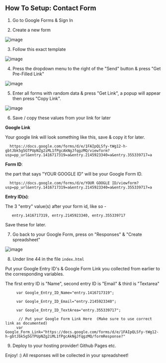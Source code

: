  ## How To Setup: Contact Form


1. Go to Google Forms & Sign In

2. Create a new form 

![image](https://user-images.githubusercontent.com/86180097/174424881-808ae090-ad35-47ee-b2d3-03a310842288.png)

3. Follow this exact template

![image](https://user-images.githubusercontent.com/86180097/174426878-5d6feebc-0c93-43b7-a967-068d31996c29.png)

4. Press the dropdown menu to the right of the "Send" button & press "Get Pre-Filled Link"

![image](https://user-images.githubusercontent.com/86180097/174424976-4ad07d02-d8de-4efc-b315-368d0f554b2d.png)

5. Enter all forms with random data & press "Get Link", a popup will appear then press "Copy Link".

![image](https://user-images.githubusercontent.com/86180097/174425028-f3d0aafa-de2c-4951-9fa7-147e92fa5d1c.png)

6. Save / copy these values from your link for later

<b> Google Link</b>

Your google link will look something like this, save & copy it for later. 

      https://docs.google.com/forms/d/e/1FAIpQLSfy-tWg12-h-gbtJbk5g5GTPUpNZg2iML1fPgcAkNgJfqgzMQ/viewform?usp=pp_url&entry.1416717319=a&entry.2145923340=a&entry.355339717=a
       


<b>Form ID</b>:


      
the part that says "YOUR GOOGLE ID" will be your Google Form ID.  

      https://docs.google.com/forms/d/e/YOUR GOOGLE ID/viewform?usp=pp_url&entry.1416717319=a&entry.2145923340=a&entry.355339717=a
       
     
<b>Entry ID(s)</b>:

The 3 "entry" value(s) after your form id, like so -

       entry.1416717319, entry.2145923340, entry.355339717


Save these for later. 


7. Go back to your Google Form, press on "Responses" & "Create spreadsheet"

![image](https://user-images.githubusercontent.com/86180097/174425184-aff8d5ad-ec6d-4496-8194-715a3570177f.png)



8. Under line 44 in the file <code>index.html</code>
 
Put your Google Entry ID's & Google Form Link you collected from earlier to the corresponding variables. 

The first entry ID is "Name", second entry ID is "Email" & third is "Textarea"


         var Google_Entry_ID_Name="entry.1416717319";
  
         var Google_Entry_ID_Email="entry.2145923340";  
    
         var Google_Entry_ID_TextArea="entry.355339717";     
         
          // Put your Google Form Link Here  (Make sure to use correct link as documented)
         var Google_Form_Link="https://docs.google.com/forms/d/e/1FAIpQLSfy-tWg12-h-gbtJbk5g5GTPUpNZg2iML1fPgcAkNgJfqgzMQ/formResponse?"  
    


9. Deploy to your hosting provider! Github Pages etc. 

Enjoy! :) All responses will be collected in your spreadsheet! 
 
 
  
  
